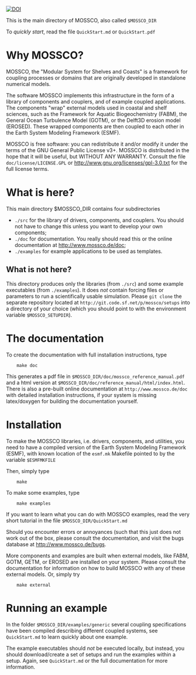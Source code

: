 [![DOI](https://zenodo.org/badge/DOI/10.5281/zenodo.597629.svg)](https://doi.org/10.5281/zenodo.597629)

This is the main directory of MOSSCO, also called `$MOSSCO_DIR`

To *quickly start*, read the file `QuickStart.md` or `QuickStart.pdf`

# Why MOSSCO?

MOSSCO, the "Modular System for Shelves and Coasts" is a framework for coupling
processes or domains that are originally developed in standalone numerical models.

The software MOSSCO implements this infrastructure in the form of a library of
components and couplers, and of example coupled applications.  The components
"wrap" external models used in coastal and shelf sciences, such as the Framework
for Aquatic Biogeochemistry (FABM), the General Ocean Turbulence Model (GOTM),
or the Delft3D erosion model (EROSED).  These wrapped components are then coupled
to each other in the Earth System Modeling Framework (ESMF).

MOSSCO is free software: you can redistribute it and/or modify it under the terms
of the GNU General Public License v3+.  MOSSCO is distributed in the  hope that
it will be useful, but WITHOUT ANY WARRANTY.  Consult the file
`doc/license/LICENSE.GPL` or http://www.gnu.org/licenses/gpl-3.0.txt for the full
license terms.

# What is here?

This main directory $MOSSCO_DIR contains four subdirectories

- `./src` for the library of drivers, components, and couplers.  You should not
have to change this unless you want to develop your own components;
- `./doc` for documentation. You really should read this or the online
documentation at <http://www.mossco.de/doc>;
- `./examples` for example applications to be used as templates.

## What is not here?

This directory produces only the libraries (from `./src`) and some example
executables (from `./examples`).  It does *not* contain forcing files or
parameters to run a scientifically usable simulation.   Please `git clone` the
separate repository located at `http://git.code.sf.net/p/mossco/setups` into a
directory of your choice (which you should point to with the environment
variable `$MOSSCO_SETUPDIR`).

# The documentation

To create the documentation with full installation instructions, type

		make doc

This generates a pdf file in `$MOSSCO_DIR/doc/mossco_reference_manual.pdf` and a
html version at `$MOSSCO_DIR/doc/reference_manual/html/index.html`. There is also
a pre-built online documentation at `http://www.mossco.de/doc` with detailed
installation instructions, if your system is missing latex/doxygen for building
the documentation yourself.

# Installation

To make the MOSSCO libraries, i.e. drivers, components, and utilities, you need
to have a compiled version of the Earth System Modeling Framework (ESMF), with
known location of the `esmf.mk` Makefile pointed to by the variable `$ESMFMKFILE`

Then, simply type

		make

To make some examples, type

		make examples

If you want to learn what you can do with MOSSCO examples, read the very short
tutorial in the file `$MOSSCO_DIR/QuickStart.md`

Should you encounter errors or annoyances (such that this just does not work out
of the box,  please consult the documentation, and visit the bugs database at
<http://www.mossco.de/bugs>.

More components and examples are built when external models, like FABM, GOTM,
GETM, or EROSED are installed  on your system. Please consult the documentation
for information on how to build MOSSCO with any of these external models. Or,
simply try

		make external

# Running an example

In the folder `$MOSSCO_DIR/examples/generic` several coupling specifications have
been compiled describing different coupled systems, see `QuickStart.md` to learn
quickly about one example.

The example executables should *not* be executed locally, but instead, you should
download/create a set of setups and run the examples within a setup.  Again, see
`QuickStart.md` or the full documentation for more information.
